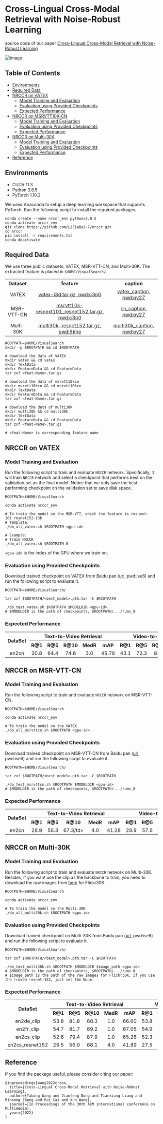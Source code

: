 # Cross-Lingual Cross-Modal Retrieval with Noise-Robust Learning

source code of our paper [Cross-Lingual Cross-Modal Retrieval with Noise-Robust Learning](https://arxiv.org/abs/2208.12526)

![image](framework.png)



## Table of Contents

* [Environments](#environments)
* [Required Data](#required-data)
* [NRCCR on VATEX](#NRCCR-on-VATEX)
  * [Model Training and Evaluation](#model-training-and-evaluation)
  * [Evaluation using Provided Checkpoints](#Evaluation-using-Provided-Checkpoints)
  * [Expected Performance](#Expected-Performance)
* [NRCCR on MSRVTT10K-CN](#NRCCR-on-MSRVTT10K-CN)
  * [Model Training and Evaluation](#model-training-and-evaluation-1)
  * [Evaluation using Provided Checkpoints](#Evaluation-using-Provided-Checkpoints-1)
  * [Expected Performance](#Expected-Performance-1)
* [NRCCR on Multi-30K](#NRCCR-on-Multi-30K)
  * [Model Training and Evaluation](#model-training-and-evaluation-2)
  * [Evaluation using Provided Checkpoints](#Evaluation-using-Provided-Checkpoints-2)
  * [Expected Performance](#Expected-Performance-2)
* [Reference](#Reference)



## Environments

- CUDA 11.3
- Python 3.8.5
- PyTorch 1.10.2

We used Anaconda to setup a deep learning workspace that supports PyTorch. Run the following script to install the required packages.

```shell
conda create --name nrccr_env python=3.8.5
conda activate nrccr_env
git clone https://github.com/LiJiaBei-7/nrccr.git
cd nrccr
pip install -r requirements.txt
conda deactivate
```



## Required Data

We use three public datasets: VATEX, MSR-VTT-CN, and Multi-30K. The extracted feature is placed  in `$HOME/VisualSearch/`.

<table>
  <tr align="center">
    <th>Dataset</th><th>feature</th><th>caption</th>
  </tr>  
  <tr align='center'>
    <td>VATEX</td>
    <td><a href='https://pan.baidu.com/s/1lg23K93lVwgdYs5qnTuMFg#list/path=%2Fsharelink3222141211-996753374765216%2FTPAMI2021_hybrid_space&parentPath=%2Fsharelink3222141211-996753374765216'>vatex-i3d.tar.gz, pwd:c3p0</a></td>
    <td><a href='https://www.aliyundrive.com/s/xDrzCDNEHWP'>vatex_caption, pwd:oy27</a></td>
  </tr>
  <tr align="center">
    <td>MSR-VTT-CN</td>
    <td><a href='https://pan.baidu.com/s/1lg23K93lVwgdYs5qnTuMFg#list/path=%2Fsharelink3222141211-996753374765216%2FTPAMI2021_hybrid_space&parentPath=%2Fsharelink3222141211-996753374765216'>msrvtt10k-resnext101_resnet152.tar.gz, pwd:c3p0</a></td>
    <td><a href='https://www.aliyundrive.com/s/3sBNJqfTxcp'>cn_caption, pwd:oy27</a></td>
  </tr>
  <tr align="center">
    <td>Multi-30K</td>
    <td><a href='https://pan.baidu.com/s/1AzTN6rFyabirACVkVEVKCQ'>multi30k-resnet152.tar.gz, pwd:5khe</a></td>
    <td><a href='https://www.aliyundrive.com/s/zGEbQAvqHGy'>multi30k_caption, pwd:oy27</a></td>
  </tr>
</table>

```shell
ROOTPATH=$HOME/VisualSearch
mkdir -p $ROOTPATH && cd $ROOTPATH

# download the data of VATEX
mkdir vatex && cd vatex
mkdir TextData
mkdir FeatureData && cd FeatureData
tar zxf <feat-Name>.tar.gz

# download the data of msrvtt10kcn
mkdir msrvtt10kcn && cd msrvtt10kcn
mkdir TextData
mkdir FeatureData && cd FeatureData
tar zxf <feat-Name>.tar.gz

# download the data of multi30k
mkdir multi30k && cd multi30k
mkdir TextData
mkdir FeatureData && cd FeatureData
tar zxf <feat-Name>.tar.gz

# <feat-Name> is corresponding feature name
```



## NRCCR on VATEX

### Model Training and Evaluation

Run the following script to train and evaluate `NRCCR` network. Specifically, it will train `NRCCR` network and select a checkpoint that performs best on the validation set as the final model. Notice that we only save the best-performing checkpoint on the validation set to save disk space.

```shell
ROOTPATH=$HOME/VisualSearch

conda activate nrccr_env

# To train the model on the MSR-VTT, which the feature is resnext-101_resnet152-13k 
# Template:
./do_all_vatex.sh $ROOTPATH <gpu-id>

# Example:
# Train NRCCR 
./do_all_vatex.sh $ROOTPATH 0
```

`<gpu-id>` is the index of the GPU where we train on.



### Evaluation using Provided Checkpoints

Download trained checkpoint on VATEX from Baidu pan ([url](https://pan.baidu.com/s/1QPPBZq_fN8D4tnf_dhfQKA),  pwd:ise6) and run the following script to evaluate it.

```shell
ROOTPATH=$HOME/VisualSearch/

tar zxf $ROOTPATH/<best_model>.pth.tar -C $ROOTPATH

./do_test_vatex.sh $ROOTPATH $MODELDIR <gpu-id>
# $MODELDIR is the path of checkpoints, $ROOTPATH/.../runs_0
```



### Expected Performance

<table>
  <tr align="center">
    <th rowspan='2'>DataSet</th><th colspan='5'>Text-to-Video Retrieval</th><th colspan='5'>Video-to-Text Retrieval</th> <th rowspan='2'>SumR</th>
    </tr>
  <tr align="center">
        <th> R@1 </th> <th> R@5 </th> <th> R@10 </th> <th> MedR </th> <th>	mAP </th>
    <th> R@1 </th> <th> R@5 </th> <th> R@10 </th> <th> MedR </th> <th>	mAP </th>
  </tr>
  <tr align="center">
    <td>en2cn</td><td>30.8</td><td>64.4</td><td>74.6</td><td>3.0</td><td>45.78</td>
    <td>43.1</td><td>72.3</td><td>81.4</td><td>2.0</td><td>32.57</td><td>366.5</td>
  </tr>
</table>







## NRCCR on MSR-VTT-CN

### Model Training and Evaluation

Run the following script to train and evaluate `NRCCR` network on MSR-VTT-CN.

```shell
ROOTPATH=$HOME/VisualSearch

conda activate nrccr_env

# To train the model on the VATEX
./do_all_msrvttcn.sh $ROOTPATH <gpu-id>
```



### Evaluation using Provided Checkpoints

Download trained checkpoint on MSR-VTT-CN from Baidu pan ([url](https://pan.baidu.com/s/1QPPBZq_fN8D4tnf_dhfQKA),  pwd:ise6) and run the following script to evaluate it.

```shell
ROOTPATH=$HOME/VisualSearch/

tar zxf $ROOTPATH/<best_model>.pth.tar -C $ROOTPATH

./do_test_msrvttcn.sh $ROOTPATH $MODELDIR <gpu-id>
# $MODELDIR is the path of checkpoints, $ROOTPATH/.../runs_0
```



### Expected Performance

<table>
  <tr align="center">
    <th rowspan='2'>DataSet</th><th colspan='5'>Text-to-Video Retrieval</th><th colspan='5'>Video-to-Text Retrieval</th> <th rowspan='2'>SumR</th>
    </tr>
  <tr align="center">
        <th> R@1 </th> <th> R@5 </th> <th> R@10 </th> <th> MedR </th> <th>	mAP </th>
    <th> R@1 </th> <th> R@5 </th> <th> R@10 </th> <th> MedR </th> <th>	mAP </th>
  </tr>
  <tr align="center">
    <td>en2cn</td><td>28.9</td><td>56.3</td><td> 67.3/td><td>4.0</td><td>41.28</td>
    <td>28.9</td><td>57.6</td><td>69.0</td><td>4.0</td><td>42.02</td><td>308</td>
  </tr>
</table>






## NRCCR on Multi-30K

### Model Training and Evaluation

Run the following script to train and evaluate `NRCCR` network on Multi-30K. Besides, if you want use the clip as the backbone to train, you need to download the raw images from [here](https://github.com/multi30k/dataset) for Flickr30K.

```shell
ROOTPATH=$HOME/VisualSearch

conda activate nrccr_env

# To train the model on the Multi-30K
./do_all_multi30k.sh $ROOTPATH <gpu-id>
```



### Evaluation using Provided Checkpoints

Download trained checkpoint on Multi-30K from Baidu pan ([url](https://pan.baidu.com/s/1QPPBZq_fN8D4tnf_dhfQKA),  pwd:ise6) and run the following script to evaluate it.

```shell
ROOTPATH=$HOME/VisualSearch/

tar zxf $ROOTPATH/<best_model>.pth.tar -C $ROOTPATH

./do_test_multi30k.sh $ROOTPATH $MODELDIR $image_path <gpu-id>
# $MODELDIR is the path of checkpoints, $ROOTPATH/.../runs_0
# $image_path is the path of the raw images for Flickr30K, if you use the frozen resnet-152, just set the None.
```



### Expected Performance

<table>
  <tr align="center">
    <th rowspan='2'>DataSet</th><th colspan='5'>Text-to-Video Retrieval</th><th colspan='5'>Video-to-Text Retrieval</th> <th rowspan='2'>SumR</th>
    </tr>
  <tr align="center">
        <th> R@1 </th> <th> R@5 </th> <th> R@10 </th> <th> MedR </th> <th>	mAP </th>
    <th> R@1 </th> <th> R@5 </th> <th> R@10 </th> <th> MedR </th> <th>	mAP </th>
  </tr>
  <tr align="center">
    <td>en2de_clip</td><td>53.8</td><td>81.8</td><td>88.3</td><td>1.0</td><td>66.60</td>
    <td>53.8</td><td>82.7</td><td>90.3</td><td>1.0</td><td>66.66</td><td>450.7</td>
  </tr>
  <tr align="center">
    <td>en2fr_clip</td><td>54.7</td><td>81.7</td><td>89.2</td><td>1.0</td><td>67.05</td>
    <td>54.9</td><td>82.7</td><td>89.7</td><td>1.0</td><td>67.29</td><td>452.9</td>
  </tr>
  <tr align="center">
    <td>en2cs_clip</td><td>52.6</td><td>79.4</td><td>87.9</td><td>1.0</td><td>65.26</td>
    <td>52.3</td><td>78.7</td><td>87.8</td><td>1.0</td><td>64.68</td><td>438.7</td>
  </tr>
  <tr align="center">
    <td>en2cs_resnet152</td><td>29.5</td><td>56.0</td><td>68.1</td><td>4.0</td><td>41.89</td><td>27.5</td><td>55.1</td><td>67.4</td><td>4.0</td><td>40.59</td><td>303.6</td>
  </tr>
</table>



## Reference

If you find the package useful, please consider citing our paper:

```
@inproceedings{wang2022cross,
  title={Cross-Lingual Cross-Modal Retrieval with Noise-Robust Learning},
  author={Yabing Wang and Jianfeng Dong and Tianxiang Liang and Minsong Zhang and Rui Cai and Xun Wang},
  journal={In Proceedings of the 30th ACM international conference on Multimedia},
  year={2022}
}
```





